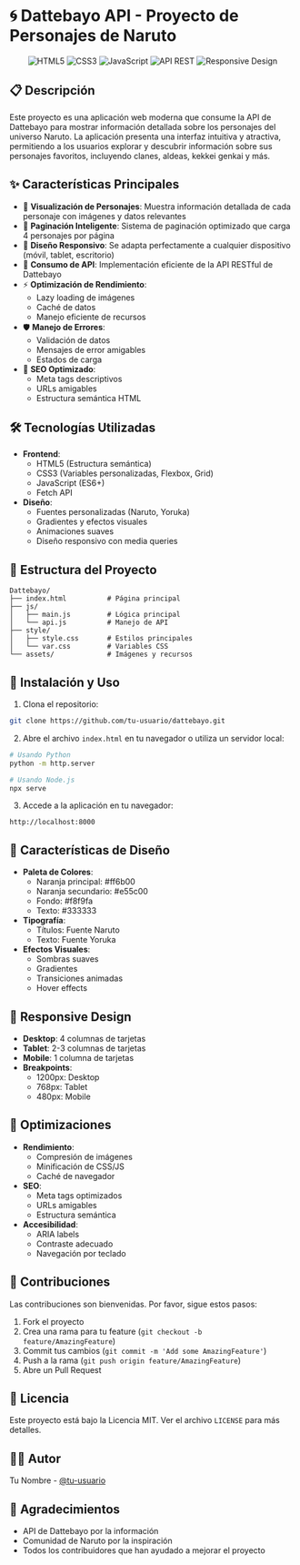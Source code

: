 # 🌀 Dattebayo API - Proyecto de Personajes de Naruto

<div align="center">
  <img src="https://img.shields.io/badge/HTML5-E34F26?style=for-the-badge&logo=html5&logoColor=white" alt="HTML5">
  <img src="https://img.shields.io/badge/CSS3-1572B6?style=for-the-badge&logo=css3&logoColor=white" alt="CSS3">
  <img src="https://img.shields.io/badge/JavaScript-F7DF1E?style=for-the-badge&logo=javascript&logoColor=black" alt="JavaScript">
  <img src="https://img.shields.io/badge/API-REST-FF6B00?style=for-the-badge" alt="API REST">
  <img src="https://img.shields.io/badge/Responsive-Design-00C853?style=for-the-badge" alt="Responsive Design">
</div>

## 📋 Descripción
Este proyecto es una aplicación web moderna que consume la API de Dattebayo para mostrar información detallada sobre los personajes del universo Naruto. La aplicación presenta una interfaz intuitiva y atractiva, permitiendo a los usuarios explorar y descubrir información sobre sus personajes favoritos, incluyendo clanes, aldeas, kekkei genkai y más.

## ✨ Características Principales
- 🎨 **Visualización de Personajes**: Muestra información detallada de cada personaje con imágenes y datos relevantes
- 📄 **Paginación Inteligente**: Sistema de paginación optimizado que carga 4 personajes por página
- 📱 **Diseño Responsivo**: Se adapta perfectamente a cualquier dispositivo (móvil, tablet, escritorio)
- 🔄 **Consumo de API**: Implementación eficiente de la API RESTful de Dattebayo
- ⚡ **Optimización de Rendimiento**: 
  - Lazy loading de imágenes
  - Caché de datos
  - Manejo eficiente de recursos
- 🛡️ **Manejo de Errores**: 
  - Validación de datos
  - Mensajes de error amigables
  - Estados de carga
- 🎯 **SEO Optimizado**: 
  - Meta tags descriptivos
  - URLs amigables
  - Estructura semántica HTML

## 🛠️ Tecnologías Utilizadas
- **Frontend**:
  - HTML5 (Estructura semántica)
  - CSS3 (Variables personalizadas, Flexbox, Grid)
  - JavaScript (ES6+)
  - Fetch API
- **Diseño**:
  - Fuentes personalizadas (Naruto, Yoruka)
  - Gradientes y efectos visuales
  - Animaciones suaves
  - Diseño responsivo con media queries

## 📁 Estructura del Proyecto
```
Dattebayo/
├── index.html          # Página principal
├── js/
│   ├── main.js         # Lógica principal
│   └── api.js          # Manejo de API
├── style/
│   ├── style.css       # Estilos principales
│   └── var.css         # Variables CSS
└── assets/             # Imágenes y recursos
```

## 🚀 Instalación y Uso
1. Clona el repositorio:
```bash
git clone https://github.com/tu-usuario/dattebayo.git
```

2. Abre el archivo `index.html` en tu navegador o utiliza un servidor local:
```bash
# Usando Python
python -m http.server

# Usando Node.js
npx serve
```

3. Accede a la aplicación en tu navegador:
```
http://localhost:8000
```

## 🎨 Características de Diseño
- **Paleta de Colores**:
  - Naranja principal: #ff6b00
  - Naranja secundario: #e55c00
  - Fondo: #f8f9fa
  - Texto: #333333
- **Tipografía**:
  - Títulos: Fuente Naruto
  - Texto: Fuente Yoruka
- **Efectos Visuales**:
  - Sombras suaves
  - Gradientes
  - Transiciones animadas
  - Hover effects

## 📱 Responsive Design
- **Desktop**: 4 columnas de tarjetas
- **Tablet**: 2-3 columnas de tarjetas
- **Mobile**: 1 columna de tarjetas
- **Breakpoints**:
  - 1200px: Desktop
  - 768px: Tablet
  - 480px: Mobile

## 🔧 Optimizaciones
- **Rendimiento**:
  - Compresión de imágenes
  - Minificación de CSS/JS
  - Caché de navegador
- **SEO**:
  - Meta tags optimizados
  - URLs amigables
  - Estructura semántica
- **Accesibilidad**:
  - ARIA labels
  - Contraste adecuado
  - Navegación por teclado

## 🤝 Contribuciones
Las contribuciones son bienvenidas. Por favor, sigue estos pasos:
1. Fork el proyecto
2. Crea una rama para tu feature (`git checkout -b feature/AmazingFeature`)
3. Commit tus cambios (`git commit -m 'Add some AmazingFeature'`)
4. Push a la rama (`git push origin feature/AmazingFeature`)
5. Abre un Pull Request

## 📄 Licencia
Este proyecto está bajo la Licencia MIT. Ver el archivo `LICENSE` para más detalles.

## 👨‍💻 Autor
Tu Nombre - [@tu-usuario](https://github.com/tu-usuario)

## 🙏 Agradecimientos
- API de Dattebayo por la información
- Comunidad de Naruto por la inspiración
- Todos los contribuidores que han ayudado a mejorar el proyecto

